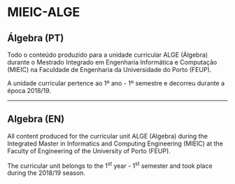# MIEIC-ALGE

## Álgebra (PT)
Todo o conteúdo produzido para a unidade curricular ALGE (Álgebra) durante o Mestrado Integrado em Engenharia Informática e Computação (MIEIC) na Faculdade de Engenharia da Universidade do Porto (FEUP).

A unidade curricular pertence ao 1º ano - 1º semestre e decorreu durante a época 2018/19.

-----

## Algebra (EN)
All content produced for the curricular unit ALGE (Algebra) during the Integrated Master in Informatics and Computing Engineering (MIEIC) at the Faculty of Engineering of the University of Porto (FEUP).

The curricular unit belongs to the 1<sup>st</sup> year - 1<sup>st</sup> semester and took place during the 2018/19 season.

